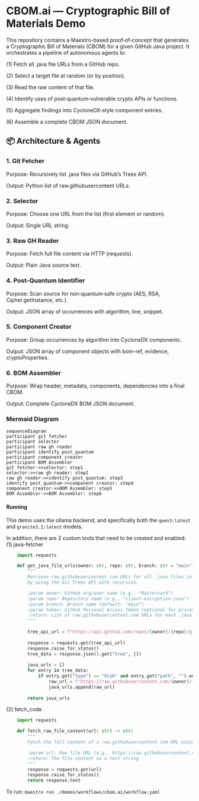 # CBOM.ai — Cryptographic Bill of Materials Demo

This repository contains a Maestro-based proof‑of‑concept that generates a Cryptographic Bill of Materials (CBOM) for a given GitHub Java project. It orchestrates a pipeline of autonomous agents to:

(1) Fetch all .java file URLs from a GitHub repo.

(2) Select a target file at random (or by position).

(3) Read the raw content of that file.

(4) Identify uses of post‑quantum‑vulnerable crypto APIs or functions.

(5) Aggregate findings into CycloneDX‑style component entries.

(6) Assemble a complete CBOM JSON document.

## 📦 Architecture & Agents

### 1. Git Fetcher

Purpose: Recursively list .java files via GitHub’s Trees API.

Output: Python list of raw.githubusercontent URLs.

### 2. Selector

Purpose: Choose one URL from the list (first element or random).

Output: Single URL string.

### 3. Raw GH Reader

Purpose: Fetch full file content via HTTP (requests).

Output: Plain Java source text.

### 4. Post‑Quantum Identifier

Purpose: Scan source for non‑quantum‑safe crypto (AES, RSA, Cipher.getInstance, etc.).

Output: JSON array of occurrences with algorithm, line, snippet.

### 5. Component Creator

Purpose: Group occurrences by algorithm into CycloneDX components.

Output: JSON array of component objects with bom-ref, evidence, cryptoProperties.

### 6. BOM Assembler

Purpose: Wrap header, metadata, components, dependencies into a final CBOM.

Output: Complete CycloneDX BOM JSON document.

### Mermaid Diagram

<!-- MERMAID_START -->
```mermaid
sequenceDiagram
participant git fetcher
participant selector
participant raw gh reader
participant identify post_quantum
participant component creator
participant BOM Assembler
git fetcher->>selector: step1
selector->>raw gh reader: step2
raw gh reader->>identify post_quantum: step3
identify post_quantum->>component creator: step4
component creator->>BOM Assembler: step5
BOM Assembler->>BOM Assembler: step6
```
<!-- MERMAID_END -->

#### Running

This demo uses the ollama backend, and specifically both the `qwen3:latest` and `granite3.2:latest` models. 

In addition, there are 2 custom tools that need to be created and enabled:
(1) java-fetcher

```python
    import requests

    def get_java_file_urls(owner: str, repo: str, branch: str = "main") -> list[str]:
        """
        Retrieve raw.githubusercontent.com URLs for all .java files in a GitHub repo
        by using the Git Trees API with recursion.

        :param owner: GitHub org/user name (e.g., "Mastercard")
        :param repo: Repository name (e.g., "client-encryption-java")
        :param branch: Branch name (default: "main")
        :param token: GitHub Personal Access Token (optional for private repos or rate limiting)
        :return: List of raw.githubusercontent.com URLs for each .java file
        """
        
        tree_api_url = f"https://api.github.com/repos/{owner}/{repo}/git/trees/{branch}?recursive=1"
    
        response = requests.get(tree_api_url)
        response.raise_for_status()
        tree_data = response.json().get("tree", [])
        
        java_urls = []
        for entry in tree_data:
            if entry.get("type") == "blob" and entry.get("path", "").endswith(".java"):
                raw_url = f"https://raw.githubusercontent.com/{owner}/{repo}/{branch}/{entry['path']}"
                java_urls.append(raw_url)
        
        return java_urls
```

(2) fetch_code

```python
    import requests

    def fetch_raw_file_content(url: str) -> str:
        """
        Fetch the full content of a raw.githubusercontent.com URL using HTTP.

        :param url: Raw file URL (e.g., https://raw.githubusercontent.com/.../AesEncrypter.java)
        :return: The file content as a text string
        """
        response = requests.get(url)
        response.raise_for_status()
        return response.text
```

To run: `maestro run ./demos/workflows/cbom.ai/workflow.yaml`
